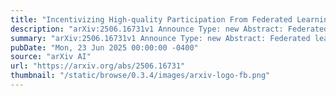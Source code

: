 ```yaml
---
title: "Incentivizing High-quality Participation From Federated Learning Agents"
description: "arXiv:2506.16731v1 Announce Type: new Abstract: Federated learning (FL) provides a promising paradigm for facilitating collaboration between multiple clients that jointly learn a global model without directly sharing their local data. However, existing research suffers from two caveats: 1) From the perspective of agents, voluntary and unselfish participation is often assumed. But self-interested agents may opt out of the system or provide low-quality contributions without proper incentives; 2) From the mechanism designer's perspective, the aggregated models can be unsatisfactory as the existing game-theoretical federated learning approach for data collection ignores the potential heterogeneous effort caused by contributed data. To alleviate above challenges, we propose an incentive-aware framework for agent participation that considers data heterogeneity to accelerate the convergence process. Specifically, we first introduce the notion of Wasserstein distance to explicitly illustrate the heterogeneous effort and reformulate the existing upper bound of convergence. To induce truthful reporting from agents, we analyze and measure the generalization error gap of any two agents by leveraging the peer prediction mechanism to develop score functions. We further present a two-stage Stackelberg game model that formalizes the process and examines the existence of equilibrium. Extensive experiments on real-world datasets demonstrate the effectiveness of our proposed mechanism."
summary: "arXiv:2506.16731v1 Announce Type: new Abstract: Federated learning (FL) provides a promising paradigm for facilitating collaboration between multiple clients that jointly learn a global model without directly sharing their local data. However, existing research suffers from two caveats: 1) From the perspective of agents, voluntary and unselfish participation is often assumed. But self-interested agents may opt out of the system or provide low-quality contributions without proper incentives; 2) From the mechanism designer's perspective, the aggregated models can be unsatisfactory as the existing game-theoretical federated learning approach for data collection ignores the potential heterogeneous effort caused by contributed data. To alleviate above challenges, we propose an incentive-aware framework for agent participation that considers data heterogeneity to accelerate the convergence process. Specifically, we first introduce the notion of Wasserstein distance to explicitly illustrate the heterogeneous effort and reformulate the existing upper bound of convergence. To induce truthful reporting from agents, we analyze and measure the generalization error gap of any two agents by leveraging the peer prediction mechanism to develop score functions. We further present a two-stage Stackelberg game model that formalizes the process and examines the existence of equilibrium. Extensive experiments on real-world datasets demonstrate the effectiveness of our proposed mechanism."
pubDate: "Mon, 23 Jun 2025 00:00:00 -0400"
source: "arXiv AI"
url: "https://arxiv.org/abs/2506.16731"
thumbnail: "/static/browse/0.3.4/images/arxiv-logo-fb.png"
---
```


